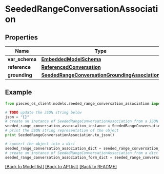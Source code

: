 # SeededRangeConversationAssociation


## Properties
Name | Type | Description | Notes
------------ | ------------- | ------------- | -------------
**var_schema** | [**EmbeddedModelSchema**](EmbeddedModelSchema.md) |  | [optional] 
**reference** | [**ReferencedConversation**](ReferencedConversation.md) |  | 
**grounding** | [**SeededRangeConversationGroundingAssociation**](SeededRangeConversationGroundingAssociation.md) |  | [optional] 

## Example

```python
from pieces_os_client.models.seeded_range_conversation_association import SeededRangeConversationAssociation

# TODO update the JSON string below
json = "{}"
# create an instance of SeededRangeConversationAssociation from a JSON string
seeded_range_conversation_association_instance = SeededRangeConversationAssociation.from_json(json)
# print the JSON string representation of the object
print SeededRangeConversationAssociation.to_json()

# convert the object into a dict
seeded_range_conversation_association_dict = seeded_range_conversation_association_instance.to_dict()
# create an instance of SeededRangeConversationAssociation from a dict
seeded_range_conversation_association_form_dict = seeded_range_conversation_association.from_dict(seeded_range_conversation_association_dict)
```
[[Back to Model list]](../README.md#documentation-for-models) [[Back to API list]](../README.md#documentation-for-api-endpoints) [[Back to README]](../README.md)


